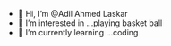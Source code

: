- 👋 Hi, I’m @Adil Ahmed Laskar
- 👀 I’m interested in ...playing basket ball
- 🌱 I’m currently learning ...coding


<!---
FNEX0P/FNEX0P is a ✨ special ✨ repository because its `README.md` (this file) appears on your GitHub profile.
You can click the Preview link to take a look at your changes.
--->
